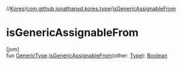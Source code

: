 //[Kores](../../index.md)/[com.github.jonathanxd.kores.type](index.md)/[isGenericAssignableFrom](is-generic-assignable-from.md)

# isGenericAssignableFrom

[jvm]\
fun [GenericType](-generic-type/index.md).[isGenericAssignableFrom](is-generic-assignable-from.md)(other: [Type](https://docs.oracle.com/javase/8/docs/api/java/lang/reflect/Type.html)): [Boolean](https://kotlinlang.org/api/latest/jvm/stdlib/kotlin/-boolean/index.html)
